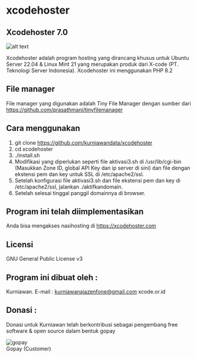 # xcodehoster

Xcodehoster 7.0
--------------------
![alt text](http://xcode.or.id/04_small-logo.png)

Xcodehoster adalah program hosting yang dirancang khusus untuk Ubuntu Server 22.04 & Linux Mint 21 yang merupakan produk dari X-code (PT. Teknologi Server Indonesia).
Xcodehoster ini menggunakan PHP 8.2

File manager
------------
File manager yang digunakan adalah Tiny File Manager dengan sumber dari https://github.com/prasathmani/tinyfilemanager

Cara menggunakan
----------------
1. git clone https://github.com/kurniawandata/xcodehoster
2. cd xcodehoster
3. ./install.sh
4. Modifikasi yang diperlukan seperti file aktivasi3.sh di /usr/lib/cgi-bin (Masukkan Zone ID, global API Key dan ip server di sini) dan file dengan ekstensi pem dan key untuk SSL di /etc/apache2/ssl.
5. Setelah konfigurasi file aktivasi3.sh dan file ekstensi pem dan key di /etc/apache2/ssl, jalankan ./aktifkandomain.
6. Setelah selesai tinggal panggil domainnya di browser.

Program ini telah diimplementasikan
-------------------------------
Anda bisa mengakses nasihosting di https://xcodehoster.com

Licensi
-------
GNU General Public License v3

Program ini dibuat oleh :
--------------------------------------------
Kurniawan. E-mail : kurniawanajazenfone@gmail.com
xcode.or.id


Donasi :
--------
Donasi untuk Kurniawan telah berkontribusi sebagai pengembang free software & open source dalam bentuk gopay<br />

 <img src="https://xcode.co.id/qrcodex2.png" alt="gopay"> <br />
 Gopay (Customer)

